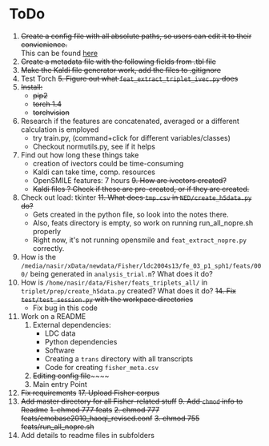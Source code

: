 # ToDo


1. ~~Create a config file with all absolute paths, so users can edit it to their convienience.~~ <br> This can be found [here](https://github.com/clulab/tomcat-speech/blob/master/tomcat_speech/models/parameters/multitask_config.py)
2. ~~Create a metadata file with the following fields from .tbl file~~
3. ~~Make the Kaldi file generator work, add the files to .gitignore~~
4. Test Torch
~~5. Figure out what `feat_extract_triplet_ivec.py` does~~
6. ~~Install:~~
    - ~~pip2~~
    - ~~torch 1.4~~
    - ~~torchvision~~
7. Research if the features are concatenated, averaged or a different calculation is employed
    - try train.py, (command+click for different variables/classes)
    - Checkout normutils.py, see if it helps
8. Find out how long these things take
    - creation of ivectors could be time-consuming
    - Kaldi can take time, comp. resources
    - OpenSMILE features: 7 hours
~~9. How are ivectors created?~~ 
   - ~~Kaldi files ? Check if these are pre-created, or if they are created.~~
10. Check out load: tkinter
~~11. What does `tmp.csv` in `NED/create_h5data.py` do?~~
    - Gets created in the python file, so look into the notes there.
    - Also, feats directory is empty, so work on running run_all_nopre.sh properly
    - Right now, it's not running opensmile and `feat_extract_nopre.py` correctly.
12. How is the `/media/nasir/xData/newdata/Fisher/ldc2004s13/fe_03_p1_sph1/feats/000/` being generated in `analysis_trial.m`? What does it do?
13. How is `/home/nasir/data/Fisher/feats_triplets_all/` in `triplet/prep/create_h5data.py` created? What does it do?
~~14. Fix `test/test_session.py` with the workpace directories~~
    - Fix bug in this code
15. Work on a README
    1. External dependencies:
	    - LDC data
	    - Python dependencies
	    - Software
        - Creating a `trans` directory with all transcripts
        - Code for creating `fisher_meta.csv`
    2. ~~Editing config file~~~~~~
    3. Main entry Point
16. ~~Fix requirements~~
~~17. Upload Fisher corpus~~
18. ~~Add master directory for all Fisher-related stuff~~
~~9. Add `chmod` info to Readme~~
    ~~1. chmod 777 feats~~
    ~~2. chmod 777 feats/emobase2010_haoqi_revised.conf~~
    ~~3. chmod 755 feats/run_all_nopre.sh~~
19. Add details to readme files in subfolders
